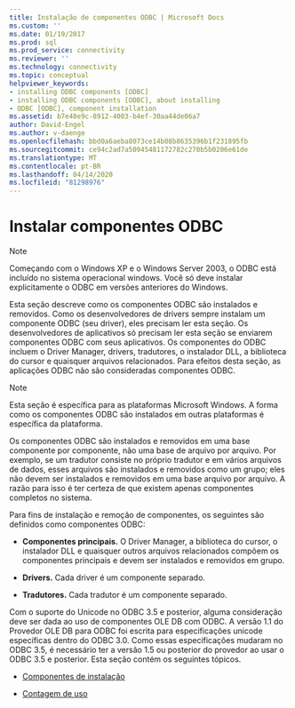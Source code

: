 ```yaml
---
title: Instalação de componentes ODBC | Microsoft Docs
ms.custom: ''
ms.date: 01/19/2017
ms.prod: sql
ms.prod_service: connectivity
ms.reviewer: ''
ms.technology: connectivity
ms.topic: conceptual
helpviewer_keywords:
- installing ODBC components [ODBC]
- installing ODBC components [ODBC], about installing
- ODBC [ODBC], component installation
ms.assetid: b7e48e9c-8912-4003-b4ef-30aa44de06a7
author: David-Engel
ms.author: v-daenge
ms.openlocfilehash: bbd0a6aeba8073ce14b08b8635396b1f231895fb
ms.sourcegitcommit: ce94c2ad7a50945481172782c270b5b0206e61de
ms.translationtype: MT
ms.contentlocale: pt-BR
ms.lasthandoff: 04/14/2020
ms.locfileid: "81298976"
---
```

# <a name="installing-odbc-components"></a>Instalar componentes ODBC
> [!NOTE]  
>  Começando com o Windows XP e o Windows Server 2003, o ODBC está incluído no sistema operacional windows. Você só deve instalar explicitamente o ODBC em versões anteriores do Windows.  
  
 Esta seção descreve como os componentes ODBC são instalados e removidos. Como os desenvolvedores de drivers sempre instalam um componente ODBC (seu driver), eles precisam ler esta seção. Os desenvolvedores de aplicativos só precisam ler esta seção se enviarem componentes ODBC com seus aplicativos. Os componentes do ODBC incluem o Driver Manager, drivers, tradutores, o instalador DLL, a biblioteca do cursor e quaisquer arquivos relacionados. Para efeitos desta seção, as aplicações ODBC não são consideradas componentes ODBC.  
  
> [!NOTE]  
>  Esta seção é específica para as plataformas Microsoft Windows. A forma como os componentes ODBC são instalados em outras plataformas é específica da plataforma.  
  
 Os componentes ODBC são instalados e removidos em uma base componente por componente, não uma base de arquivo por arquivo. Por exemplo, se um tradutor consiste no próprio tradutor e em vários arquivos de dados, esses arquivos são instalados e removidos como um grupo; eles não devem ser instalados e removidos em uma base arquivo por arquivo. A razão para isso é ter certeza de que existem apenas componentes completos no sistema.  
  
 Para fins de instalação e remoção de componentes, os seguintes são definidos como componentes ODBC:  
  
-   **Componentes principais.** O Driver Manager, a biblioteca do cursor, o instalador DLL e quaisquer outros arquivos relacionados compõem os componentes principais e devem ser instalados e removidos em grupo.  
  
-   **Drivers.** Cada driver é um componente separado.  
  
-   **Tradutores.** Cada tradutor é um componente separado.  
  
 Com o suporte do Unicode no ODBC 3.5 e posterior, alguma consideração deve ser dada ao uso de componentes OLE DB com ODBC. A versão 1.1 do Provedor OLE DB para ODBC foi escrita para especificações unicode específicas dentro do ODBC 3.0. Como essas especificações mudaram no ODBC 3.5, é necessário ter a versão 1.5 ou posterior do provedor ao usar o ODBC 3.5 e posterior. Esta seção contém os seguintes tópicos.  
  
-   [Componentes de instalação](../../../odbc/reference/install/installation-components.md)  
  
-   [Contagem de uso](../../../odbc/reference/install/usage-counting.md)
